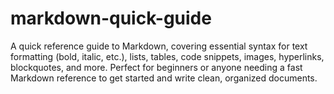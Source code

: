 # markdown-quick-guide
A quick reference guide to Markdown, covering essential syntax for text formatting (bold, italic, etc.), lists, tables, code snippets, images, hyperlinks, blockquotes, and more. Perfect for beginners or anyone needing a fast Markdown reference to get started and write clean, organized documents.
